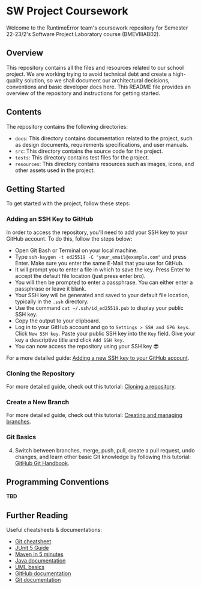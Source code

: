 # SW Project Coursework

Welcome to the RuntimeError team's coursework repository for Semester 22-23/2's Software Project Laboratory course (BMEVIIIAB02).

## Overview

This repository contains all the files and resources related to our school project. We are working trying to avoid technical debt and create a high-quality solution, so we shall document our architectural decisions, conventions and basic developer docs here. This README file provides an overview of the repository and instructions for getting started.

## Contents

The repository contains the following directories:

- `docs`: This directory contains documentation related to the project, such as design documents, requirements specifications, and user manuals.
- `src`: This directory contains the source code for the project.
- `tests`: This directory contains test files for the project.
- `resources`: This directory contains resources such as images, icons, and other assets used in the project.

## Getting Started

To get started with the project, follow these steps:

### Adding an SSH Key to GitHub

In order to access the repository, you'll need to add your SSH key to your GitHub account. To do this, follow the steps below:

- Open Git Bash or Terminal on your local machine.
- Type `ssh-keygen -t ed25519 -C "your_email@example.com"` and press Enter. Make sure you enter the same E-Mail that you use for GitHub.
- It will prompt you to enter a file in which to save the key. Press Enter to accept the default file location (just press enter bro).
- You will then be prompted to enter a passphrase. You can either enter a passphrase or leave it blank.
- Your SSH key will be generated and saved to your default file location, typically in the `.ssh` directory.
- Use the command `cat ~/.ssh/id_ed25519.pub` to display your public SSH key.
- Copy the output to your clipboard.
- Log in to your GitHub account and go to `Settings > SSH and GPG keys`. Click `New SSH key`. Paste your public SSH key into the `Key` field. Give your key a descriptive title and click `Add SSH key`.
- You can now access the repository using your SSH key 😎
    
For a more detailed guide: [Adding a new SSH key to your GitHub account](https://docs.github.com/en/authentication/connecting-to-github-with-ssh/adding-a-new-ssh-key-to-your-github-account).

### Cloning the Repository

For more detailed guide, check out this tutorial: [Cloning a repository](https://docs.github.com/en/repositories/creating-and-managing-repositories/cloning-a-repository).

### Create a New Branch
For more detailed guide, check out this tutorial: [Creating and managing branches](https://docs.github.com/en/desktop/contributing-and-collaborating-using-github-desktop/creating-and-managing-branches).



### Git Basics
4. Switch between branches, merge, push, pull, create a pull request, undo changes, and learn other basic Git knowledge by following this tutorial: [GitHub Git Handbook](https://guides.github.com/introduction/git-handbook/).

## Programming Conventions

**TBD**

## Further Reading

Useful cheatsheets & documentations:

- [Git cheatsheet](https://education.github.com/git-cheat-sheet-education.pdf)
- [JUnit 5 Guide](https://www.baeldung.com/junit-5)
- [Maven in 5 minutes](https://maven.apache.org/guides/getting-started/maven-in-five-minutes.html)
- [Java documentation](https://docs.oracle.com/en/java/)
- [UML basics](https://www.tutorialspoint.com/uml/uml_basics.htm)
- [GitHub documentation](https://docs.github.com/en)
- [Git documentation](https://git-scm.com/doc)
